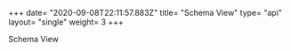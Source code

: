 +++
date= "2020-09-08T22:11:57.883Z"
title= "Schema View"
type= "api"
layout= "single"
weight= 3
+++

Schema View